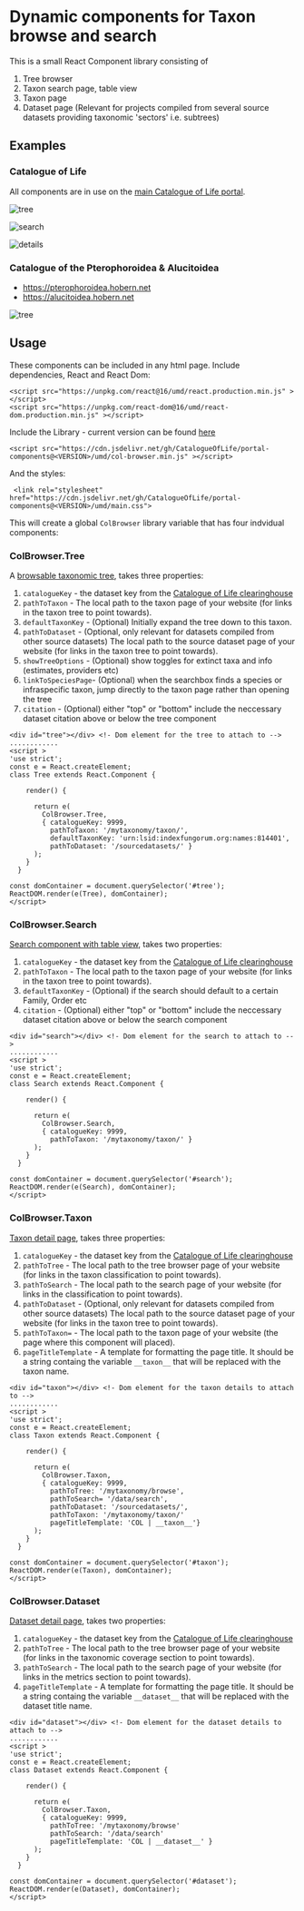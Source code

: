 # Dynamic components for Taxon browse and search

This is a small React Component library consisting of

1. Tree browser
2. Taxon search page, table view
3. Taxon page
4. Dataset page (Relevant for projects compiled from several source datasets providing taxonomic 'sectors' i.e. subtrees)

## Examples

### Catalogue of Life
All components are in use on the [main Catalogue of Life portal](https://www.catalogueoflife.org).

![tree](https://user-images.githubusercontent.com/327505/111465911-ed038200-8722-11eb-925c-4d836efe6e1b.png)

![search](https://user-images.githubusercontent.com/327505/111465903-ea089180-8722-11eb-985c-0cbaefba0880.png)

![details](https://user-images.githubusercontent.com/327505/111465894-e6750a80-8722-11eb-8bd7-005f41f023f3.png)

### Catalogue of the Pterophoroidea & Alucitoidea
 - https://pterophoroidea.hobern.net
 - https://alucitoidea.hobern.net

![tree](https://user-images.githubusercontent.com/327505/111465866-dceba280-8722-11eb-9368-31d056593058.png)


## Usage

These components can be included in any html page.
Include dependencies, React and React Dom:

```
<script src="https://unpkg.com/react@16/umd/react.production.min.js" ></script>
<script src="https://unpkg.com/react-dom@16/umd/react-dom.production.min.js" ></script>
```

Include the Library - current version can be found [here](https://github.com/CatalogueOfLife/portal-components/releases/latest)

```
<script src="https://cdn.jsdelivr.net/gh/CatalogueOfLife/portal-components@<VERSION>/umd/col-browser.min.js" ></script>
```

And the styles:

```
 <link rel="stylesheet" href="https://cdn.jsdelivr.net/gh/CatalogueOfLife/portal-components@<VERSION>/umd/main.css">
```


This will create a global `ColBrowser` library variable that has four indvidual components:

### ColBrowser.Tree

A [browsable taxonomic tree](https://www.dev.catalogue.life/data/browse.html), takes three properties:

1. `catalogueKey` - the dataset key from the [Catalogue of Life clearinghouse](https://data.catalogue.life/)
2. `pathToTaxon` - The local path to the taxon page of your website (for links in the taxon tree to point towards).
3. `defaultTaxonKey` - (Optional) Initially expand the tree down to this taxon.
4. `pathToDataset` - (Optional, only relevant for datasets compiled from other source datasets) The local path to the source dataset page of your website (for links in the taxon tree to point towards).
5. `showTreeOptions` - (Optional) show toggles for extinct taxa and info (estimates, providers etc)
6. `linkToSpeciesPage`- (Optional) when the searchbox finds a species or infraspecific taxon, jump directly to the taxon page rather than opening the tree 
7. `citation` - (Optional) either "top" or "bottom" include the neccessary dataset citation above or below the tree component

```
<div id="tree"></div> <!- Dom element for the tree to attach to -->
............
<script >
'use strict';
const e = React.createElement;
class Tree extends React.Component {

    render() {

      return e(
        ColBrowser.Tree,
        { catalogueKey: 9999,
          pathToTaxon: '/mytaxonomy/taxon/',
          defaultTaxonKey: 'urn:lsid:indexfungorum.org:names:814401',
          pathToDataset: '/sourcedatasets/' }
      );
    }
  }

const domContainer = document.querySelector('#tree');
ReactDOM.render(e(Tree), domContainer);
</script>
```

### ColBrowser.Search

[Search component with table view](https://www.dev.catalogue.life/data/search.html), takes two properties:

1. `catalogueKey` - the dataset key from the [Catalogue of Life clearinghouse](https://data.catalogue.life/)
2. `pathToTaxon` - The local path to the taxon page of your website (for links in the taxon tree to point towards).
3. `defaultTaxonKey` - (Optional) if the search should default to a certain Family, Order etc
4. `citation` - (Optional) either "top" or "bottom" include the neccessary dataset citation above or below the search component

```
<div id="search"></div> <!- Dom element for the search to attach to -->
............
<script >
'use strict';
const e = React.createElement;
class Search extends React.Component {

    render() {

      return e(
        ColBrowser.Search,
        { catalogueKey: 9999,
          pathToTaxon: '/mytaxonomy/taxon/' }
      );
    }
  }

const domContainer = document.querySelector('#search');
ReactDOM.render(e(Search), domContainer);
</script>
```

### ColBrowser.Taxon

[Taxon detail page](https://www.dev.catalogue.life/data/taxon/1981d777-6127-4ca5-b960-078fe254caef), takes three properties:

1. `catalogueKey` - the dataset key from the [Catalogue of Life clearinghouse](https://data.catalogue.life/)
2. `pathToTree` - The local path to the tree browser page of your website (for links in the taxon classification to point towards).
3. `pathToSearch` - The local path to the search page of your website (for links in the classification to point towards).
4. `pathToDataset` - (Optional, only relevant for datasets compiled from other source datasets) The local path to the source dataset page of your website (for links in the taxon tree to point towards).
5. `pathToTaxon=` - The local path to the taxon page of your website (the page where this component will placed).
6. `pageTitleTemplate` - A template for formatting the page title. It should be a string containg the variable `__taxon__` that will be replaced with the taxon name.

```
<div id="taxon"></div> <!- Dom element for the taxon details to attach to -->
............
<script >
'use strict';
const e = React.createElement;
class Taxon extends React.Component {

    render() {

      return e(
        ColBrowser.Taxon,
        { catalogueKey: 9999,
          pathToTree: '/mytaxonomy/browse',
          pathToSearch= '/data/search',
          pathToDataset: '/sourcedatasets/',
          pathToTaxon: '/mytaxonomy/taxon/' 
          pageTitleTemplate: 'COL | __taxon__'}
      );
    }
  }

const domContainer = document.querySelector('#taxon');
ReactDOM.render(e(Taxon), domContainer);
</script>
```

### ColBrowser.Dataset

[Dataset detail page](https://www.dev.catalogue.life/data/dataset/2073), takes two properties:

1. `catalogueKey` - the dataset key from the [Catalogue of Life clearinghouse](https://data.catalogue.life/)
2. `pathToTree` - The local path to the tree browser page of your website (for links in the taxonomic coverage section to point towards).
3. `pathToSearch` - The local path to the search page of your website (for links in the metrics section to point towards).
4. `pageTitleTemplate` - A template for formatting the page title. It should be a string containg the variable `__dataset__` that will be replaced with the dataset title name.

```
<div id="dataset"></div> <!- Dom element for the dataset details to attach to -->
............
<script >
'use strict';
const e = React.createElement;
class Dataset extends React.Component {

    render() {

      return e(
        ColBrowser.Taxon,
        { catalogueKey: 9999,
          pathToTree: '/mytaxonomy/browse'
          pathToSearch: '/data/search'
          pageTitleTemplate: 'COL | __dataset__' }
      );
    }
  }

const domContainer = document.querySelector('#dataset');
ReactDOM.render(e(Dataset), domContainer);
</script>
```

